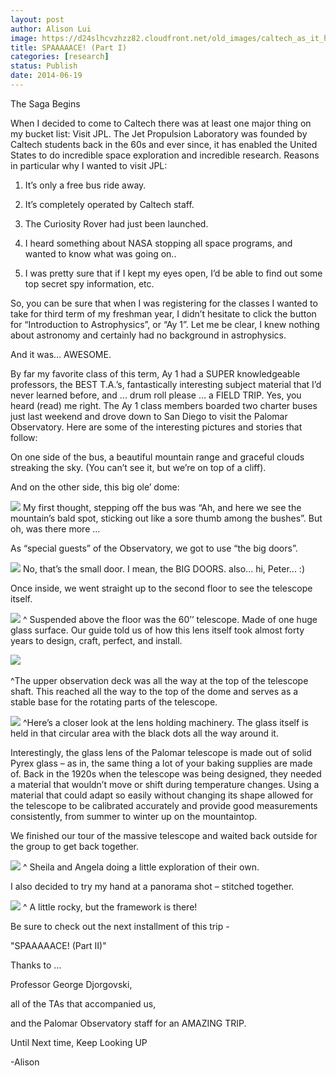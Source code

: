 ```yaml
---
layout: post
author: Alison Lui
image: https://d24slhcvzhzz82.cloudfront.net/old_images/caltech_as_it_happens/6a0105349b8251970b01a3fd1d29eb970b.jpg
title: SPAAAAACE! (Part I)
categories: [research]
status: Publish
date: 2014-06-19
---
```



The Saga Begins

When I decided to come to Caltech there was at least one major thing on my bucket list: Visit JPL. The Jet Propulsion Laboratory was founded by Caltech students back in the 60s and ever since, it has enabled the United States to do incredible space exploration and incredible research. Reasons in particular why I wanted to visit JPL:

1) It’s only a free bus ride away.

2) It’s completely operated by Caltech staff.

3) The Curiosity Rover had just been launched.

4) I heard something about NASA stopping all space programs, and wanted to know what was going on..

5) I was pretty sure that if I kept my eyes open, I’d be able to find out some top secret spy information, etc.

So, you can be sure that when I was registering for the classes I wanted to take for third term of my freshman year, I didn’t hesitate to click the button for “Introduction to Astrophysics”, or “Ay 1”. Let me be clear, I knew nothing about astronomy and certainly had no background in astrophysics.

And it was… AWESOME.

By far my favorite class of this term, Ay 1 had a SUPER knowledgeable professors, the BEST T.A.’s, fantastically interesting subject material that I’d never learned before, and ... drum roll please … a FIELD TRIP. Yes, you heard (read) me right. The Ay 1 class members boarded two charter buses just last weekend and drove down to San Diego to visit the Palomar Observatory. Here are some of the interesting pictures and stories that follow:

On one side of the bus, a beautiful mountain range and graceful clouds streaking the sky. (You can’t see it, but we’re on top of a cliff).

And on the other side, this big ole’ dome:

![](https://d24slhcvzhzz82.cloudfront.net/old_images/caltech_as_it_happens/6a0105349b8251970b01a511ccae73970c.jpg)
My first thought, stepping off the bus was “Ah, and here we see the mountain’s bald spot, sticking out like a sore thumb among the bushes”. But oh, was there more …

As “special guests” of the Observatory, we got to use “the big doors”.


![](https://d24slhcvzhzz82.cloudfront.net/old_images/caltech_as_it_happens/6a0105349b8251970b01a511ccae84970c.jpg)
No, that’s the small door. I mean, the BIG DOORS. also... hi, Peter... :)


Once inside, we went straight up to the second floor to see the telescope itself.


![](https://d24slhcvzhzz82.cloudfront.net/old_images/caltech_as_it_happens/6a0105349b8251970b01a73dd7e66b970d.jpg)
^ Suspended above the floor was the 60’’ telescope. Made of one huge glass surface. Our guide told us of how this lens itself took almost forty years to design, craft, perfect, and install.


![](https://d24slhcvzhzz82.cloudfront.net/old_images/caltech_as_it_happens/6a0105349b8251970b01a73dd7e688970d.jpg)
­­

^­The upper observation deck was all the way at the top of the telescope shaft. This reached all the way to the top of the dome and serves as a stable base for the rotating parts of the telescope.


![](https://d24slhcvzhzz82.cloudfront.net/old_images/caltech_as_it_happens/6a0105349b8251970b01a73dd7e698970d.jpg)
^Here’s a closer look at the lens holding machinery. The glass itself is held in that circular area with the black dots all the way around it.

Interestingly, the glass lens of the Palomar telescope is made out of solid Pyrex glass – as in, the same thing a lot of your baking supplies are made of. Back in the 1920s when the telescope was being designed, they needed a material that wouldn’t move or shift during temperature changes. Using a material that could adapt so easily without changing its shape allowed for the telescope to be calibrated accurately and provide good measurements consistently, from summer to winter up on the mountaintop.

We finished our tour of the massive telescope and waited back outside for the group to get back together.


![](https://d24slhcvzhzz82.cloudfront.net/old_images/caltech_as_it_happens/6a0105349b8251970b01a511ccaef6970c.jpg)
^ Sheila and Angela doing a little exploration of their own.

I also decided to try my hand at a panorama shot – stitched together.


![](https://d24slhcvzhzz82.cloudfront.net/old_images/caltech_as_it_happens/6a0105349b8251970b01a511ccaf04970c.jpg)
^ A little rocky, but the framework is there!

Be sure to check out the next installment of this trip -

"SPAAAAACE! (Part II)"

Thanks to …

Professor George Djorgovski,

all of the TAs that accompanied us,

and the Palomar Observatory staff for an AMAZING TRIP.

Until Next time, Keep Looking UP

-Alison

